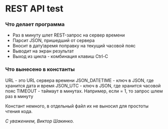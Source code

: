 # REST API test

### Что делает программа

* Раз в минуту шлет REST-запрос на сервер времени
* Парсит JSON, пришедший от сервера
* Вносит в дату\время поправку на текущий часовой пояс
* Выводит на экран результат
* Выход из цикла - комбинация клавиш Ctrl-C

### Что вынесено в константы

URL - это URL сервера времени
JSON_DATETIME - ключ в JSON, где хранится дата и время
JSON_UTC - ключ в JSON, где хранится часовой пояс
TIMEOUT - таймаут в минутах. Например, если = 1, то запрос шлем раз в минуту

Констант немного, в отдельный файл их не выносил для простоты чтения кода.


_С уважением, Виктор Шакинко._
